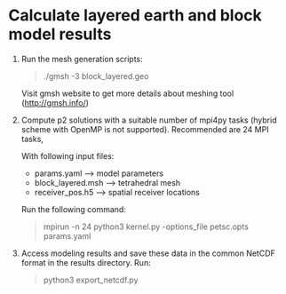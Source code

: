 Calculate layered earth and block model results
===============================================

1. Run the mesh generation scripts:

   > ./gmsh -3 block_layered.geo

   Visit gmsh website to get more details about meshing tool
   (http://gmsh.info/)

2. Compute p2 solutions with a suitable number of mpi4py tasks (hybrid
   scheme with OpenMP is not supported). Recommended are 24 MPI tasks,

   With following input files:

    - params.yaml --> model parameters
    - block_layered.msh --> tetrahedral mesh
    - receiver_pos.h5 --> spatial receiver locations

   Run the following command:

   > mpirun -n 24 python3 kernel.py -options_file petsc.opts params.yaml

3. Access modeling results and save these data in the common NetCDF format
   in the results directory. Run:

   > python3 export_netcdf.py

